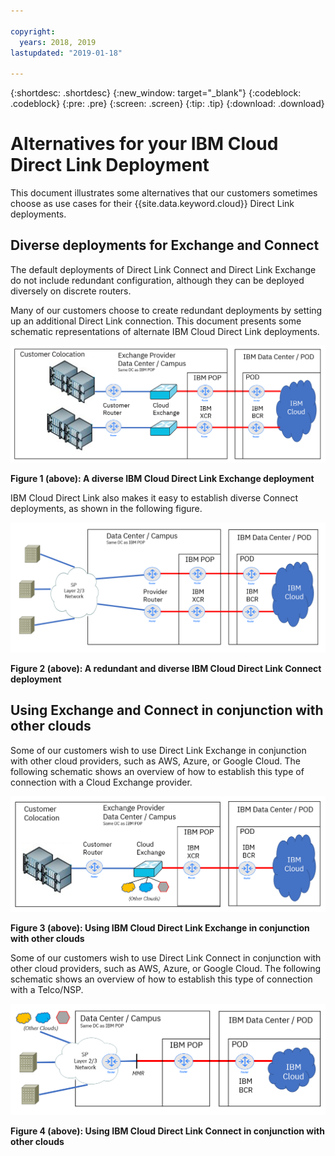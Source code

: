 ```yaml
---

copyright:
  years: 2018, 2019
lastupdated: "2019-01-18"

---
```


{:shortdesc: .shortdesc}
{:new_window: target="_blank"}
{:codeblock: .codeblock}
{:pre: .pre}
{:screen: .screen}
{:tip: .tip}
{:download: .download}

# Alternatives for your IBM Cloud Direct Link Deployment

This document illustrates some alternatives that our customers sometimes choose as use cases for their {{site.data.keyword.cloud}} Direct Link deployments.

## Diverse deployments for Exchange and Connect

The default deployments of Direct Link Connect and Direct Link Exchange do not include redundant configuration, although they can be deployed diversely on discrete routers.

Many of our customers choose to create redundant deployments by setting up an additional Direct Link connection. This document presents some schematic representations of alternate IBM Cloud Direct Link deployments.

![Diverse Exchange](/images/Direct-Link-Exchange-Diverse.png)

**Figure 1 (above): A diverse IBM Cloud Direct Link Exchange deployment**

IBM Cloud Direct Link also makes it easy to establish diverse Connect deployments, as shown in the following figure.

![Diverse Connect](/images/Direct-Link-Connect-Diverse.png)


**Figure 2 (above): A redundant and diverse IBM Cloud Direct Link Connect deployment**

## Using Exchange and Connect in conjunction with other clouds

Some of our customers wish to use Direct Link Exchange in conjunction with other cloud providers, such as AWS, Azure, or Google Cloud. The following schematic shows an overview of how to establish this type of connection with a Cloud Exchange provider.

![Other Clouds](/images/Direct-Link-Exchange-Other-Clouds.png)

**Figure 3 (above): Using IBM Cloud Direct Link Exchange in conjunction with other clouds**

Some of our customers wish to use Direct Link Connect  in conjunction with other cloud providers, such as AWS, Azure, or Google Cloud. The following schematic shows an overview of how to establish this type of connection with a Telco/NSP.

![Other Clouds](/images/Direct-Link-Connect-other-clouds.png)

**Figure 4 (above): Using IBM Cloud Direct Link Connect in conjunction with other clouds**

